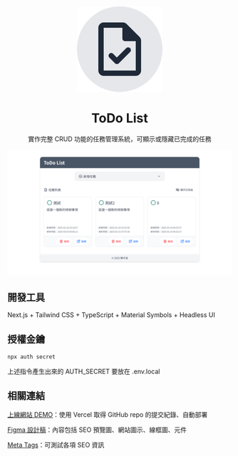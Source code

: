 <p align="center">
  <img src="https://github.com/TzuHanChen/todo-list/raw/main/app/icon.svg" alt="圖示" />
</p>

<h1 align="center">ToDo List</h1>

<p align="center">實作完整 CRUD 功能的任務管理系統，可顯示或隱藏已完成的任務</p>

![截圖](/public/screenshot.png)

## 開發工具

Next.js + Tailwind CSS + TypeScript + Material Symbols + Headless UI

## 授權金鑰

``` bash
npx auth secret
```

上述指令產生出來的 AUTH_SECRET 要放在 .env.local

## 相關連結

[上線網站 DEMO](https://todo-list-tzuhanchen.vercel.app)：使用 Vercel 取得 GitHub repo 的提交紀錄、自動部署

[Figma 設計稿](https://www.figma.com/design/qOMq50w0AbuaNXFSReg1df/ToDo-List?node-id=17-188&t=uXS0l8xv0dF2lkYW-1)：內容包括 SEO 預覽圖、網站圖示、線框圖、元件

[Meta Tags](https://metatags.io/?url=https%3A%2F%2Ftodo-list-tzuhanchen.vercel.app)：可測試各項 SEO 資訊
